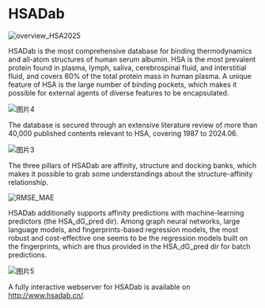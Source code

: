 # HSADab

![overview_HSA2025](https://github.com/user-attachments/assets/6d782646-f6ae-42e8-9cda-e10882bb92e7)

HSADab is the most comprehensive database for binding thermodynamics and all-atom structures of human serum albumin. HSA is the most prevalent protein found in plasma, lymph, saliva, cerebrospinal fluid, and interstitial fluid, and covers 60% of the total protein mass in human plasma. A unique feature of HSA is the large number of binding pockets, which makes it possible for external agents of diverse features to be encapsulated. 

![图片4](https://github.com/user-attachments/assets/49d24ad2-987a-4110-8491-5ffd52f59b2f)

The database is secured through an extensive literature review of more than 40,000 published contents relevant to HSA, covering 1987 to 2024.06. 

![图片3](https://github.com/user-attachments/assets/1f55b867-58fe-473c-822d-ade8259d7b50)

The three pillars of HSADab are affinity, structure and docking banks, which makes it possible to grab some understandings about the structure-affinity relationship.  

![RMSE_MAE](https://github.com/user-attachments/assets/2effc1a7-19cd-4621-b95b-e769a0287996)

HSADab additionally supports affinity predictions with machine-learning predictors (the HSA_dG_pred dir). Among graph neural networks, large language models, and fingerprints-based regression models, the most robust and cost-effective one seems to be the regression models built on the fingerprints, which are thus provided in the HSA_dG_pred dir for batch predictions. 

![图片5](https://github.com/user-attachments/assets/4faa9ce5-f541-4c27-9e68-7527e07cc7a2)

A fully interactive webserver for HSADab is available on http://www.hsadab.cn/. 

